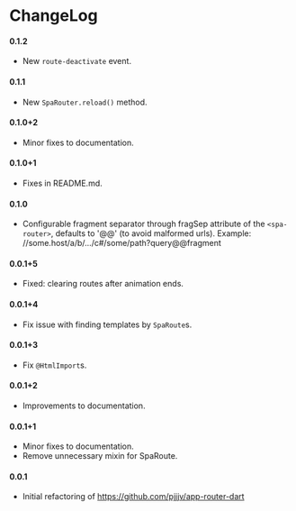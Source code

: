 ChangeLog
=========


#### 0.1.2
  * New `route-deactivate` event.

#### 0.1.1
  * New `SpaRouter.reload()` method.

#### 0.1.0+2
  * Minor fixes to documentation.

#### 0.1.0+1
  * Fixes in README.md.

#### 0.1.0
  * Configurable fragment separator through fragSep attribute of the
    `<spa-router>`, defaults to '@@' (to avoid malformed urls). Example:
        //some.host/a/b/.../c#/some/path?query@@fragment

#### 0.0.1+5
  * Fixed: clearing routes after animation ends.

#### 0.0.1+4
  * Fix issue with finding templates by `SpaRoute`s.

#### 0.0.1+3
  * Fix `@HtmlImport`s.

#### 0.0.1+2
  * Improvements to documentation.

#### 0.0.1+1
  * Minor fixes to documentation.
  * Remove unnecessary mixin for SpaRoute.

#### 0.0.1
  * Initial refactoring of https://github.com/pjjjv/app-router-dart

